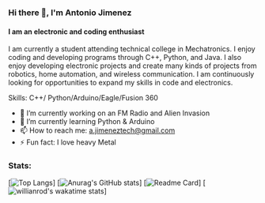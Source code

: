 ### Hi there 👋, I'm Antonio Jimenez
#### I am an electronic and coding enthusiast
I am currently a student attending technical college in Mechatronics. I enjoy coding and developing programs through C++, Python, and Java. I also enjoy developing electronic projects and create many kinds of projects from robotics, home automation, and wireless communication. I am continuously looking for opportunities to expand my skills in code and electronics.

Skills: C++/ Python/Arduino/Eagle/Fusion 360

- 🔭 I’m currently working on an FM Radio and Alien Invasion 
- 🌱 I’m currently learning Python & Arduino 
- 📫 How to reach me: a.jimeneztech@gmail.com 
- ⚡ Fun fact: I love heavy Metal 

### Stats:
[![Top Langs](https://github-readme-stats.vercel.app/api/top-langs/?username=anuraghazra&show_icons=true&theme=tokyonight&hide=javascript&langs_count=4)]
[![Anurag's GitHub stats](https://github-readme-stats.vercel.app/api?username=AntonioJim45&show_icons=true&theme=tokyonight)]
[![Readme Card](https://github-readme-stats.vercel.app/api/pin/?username=anuraghazra&repo=github-readme-stats&theme=tokyonight)]
[![willianrod's wakatime stats](https://github-readme-stats.vercel.app/api/wakatime?username=Antoniojim45&theme=tokyonight)]








